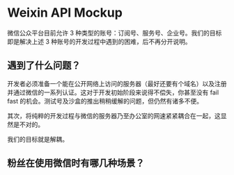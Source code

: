 Weixin API Mockup
==

微信公众平台目前允许 3 种类型的账号：订阅号、服务号、企业号。我们的目标即是解决上述 3 种账号的开发过程中遇到的困难，后不再分开说明。

## 遇到了什么问题？

开发者必须准备一个能在公开网络上访问的服务器（最好还要有个域名）以及注册并通过微信的一系列认证。这对于开发初始阶段来说得不偿失，你甚至没有 fail fast 的机会。测试号及沙盒的推出稍稍缓解的问题，但仍然有诸多不便。

其次，将纯粹的开发过程与微信的服务器乃至办公室的网速紧紧耦合在一起，这显然是不对的。

我们的目标就是解耦。

## 粉丝在使用微信时有哪几种场景？


